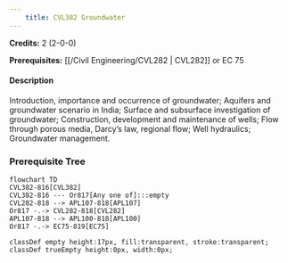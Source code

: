 ```yaml
---
    title: CVL382 Groundwater
---
```

**Credits:** 2 (2-0-0)



**Prerequisites:** [[/Civil Engineering/CVL282 | CVL282]] or EC 75

#### Description 
Introduction, importance and occurrence of groundwater; Aquifers and groundwater scenario in India; Surface and subsurface investigation of groundwater; Construction, development and maintenance of wells; Flow through porous media, Darcy’s law, regional flow; Well hydraulics; Groundwater management.

### Prerequisite Tree

```mermaid
flowchart TD
CVL382-816[CVL382]
CVL382-816 --- Or817[Any one of]:::empty
CVL282-818 --> APL107-818[APL107]
Or817 -.-> CVL282-818[CVL282]
APL107-818 --> APL100-818[APL100]
Or817 -.-> EC75-819[EC75]

classDef empty height:17px, fill:transparent, stroke:transparent;
classDef trueEmpty height:0px, width:0px;
```